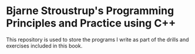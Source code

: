 # Bjarne Stroustrup's Programming Principles and Practice using C++

This repository is used to store the programs I write as part of the drills and exercises included in this book.
